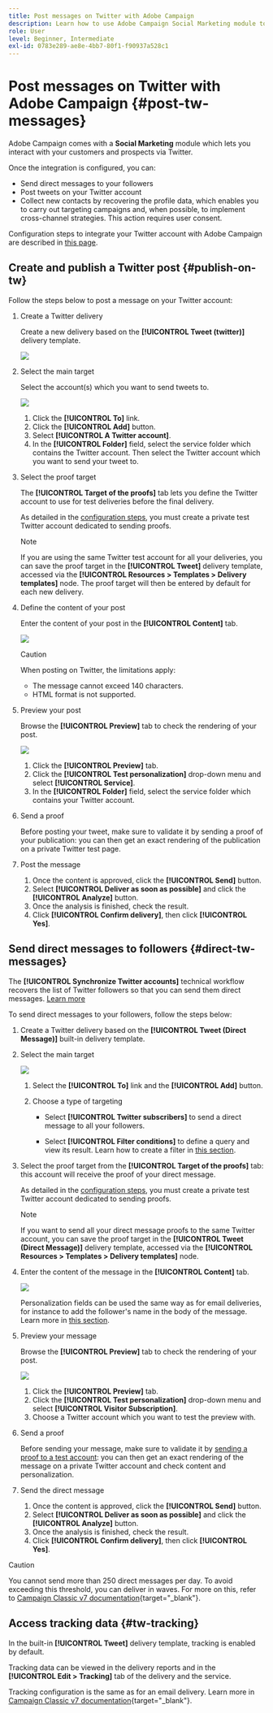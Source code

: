 ```yaml
---
title: Post messages on Twitter with Adobe Campaign
description: Learn how to use Adobe Campaign Social Marketing module to post messages on Twitter and send direct messages to your followers
role: User
level: Beginner, Intermediate
exl-id: 0783e289-ae8e-4bb7-80f1-f90937a528c1
---
```


# Post messages on Twitter with Adobe Campaign {#post-tw-messages}

Adobe Campaign comes with a **Social Marketing** module which lets you interact with your customers and prospects via Twitter.

Once the integration is configured, you can:

* Send direct messages to your followers
* Post tweets on your Twitter account
* Collect new contacts by recovering the profile data, which enables you to carry out targeting campaigns and, when possible, to implement cross-channel strategies. This action requires user consent.


Configuration steps to integrate your Twitter account with Adobe Campaign are described in [this page](../connect/ac-tw.md).

## Create and publish a Twitter post {#publish-on-tw}

Follow the steps below to post a message on your Twitter account:

1. Create a Twitter delivery

    Create a new delivery based on the **[!UICONTROL Tweet (twitter)]** delivery template.

   ![](assets/tw-new-delivery.png)

1. Select the main target

    Select the account(s) which you want to send tweets to.

   ![](assets/tw-define-target.png)

    1. Click the **[!UICONTROL To]** link.
    1. Click the **[!UICONTROL Add]** button.
    1. Select **[!UICONTROL A Twitter account]**.
    1. In the **[!UICONTROL Folder]** field, select the service folder which contains the Twitter account. Then select the Twitter account which you want to send your tweet to. 

1. Select the proof target

    The **[!UICONTROL Target of the proofs]** tab lets you define the Twitter account to use for test deliveries before the final delivery.

    As detailed in the [configuration steps](../connect/ac-tw.md#tw-test-account), you must create a private test Twitter account dedicated to sending proofs. 

    >[!NOTE]
    >
    >If you are using the same Twitter test account for all your deliveries, you can save the proof target in the **[!UICONTROL Tweet]** delivery template, accessed via the **[!UICONTROL Resources > Templates > Delivery templates]** node. The proof target will then be entered by default for each new delivery.

1. Define the content of your post

    Enter the content of your post in the **[!UICONTROL Content]** tab.

   ![](assets/tw-delivery-content.png)

    >[!CAUTION]
    >
    >When posting on Twitter, the limitations apply:
    >
    >* The message cannot exceed 140 characters.
    >* HTML format is not supported.
    >

1. Preview your post

    Browse the **[!UICONTROL Preview]** tab to check the rendering of your post.

   ![](assets/tw-delivery-preview.png)

    1. Click the **[!UICONTROL Preview]** tab.
    1. Click the **[!UICONTROL Test personalization]** drop-down menu and select **[!UICONTROL Service]**.
    1. In the **[!UICONTROL Folder]** field, select the service folder which contains your Twitter account. 

1. Send a proof

    Before posting your tweet, make sure to validate it by sending a proof of your publication: you can then get an exact rendering of the publication on a private Twitter test page.

1. Post the message

    1. Once the content is approved, click the **[!UICONTROL Send]** button.
    1. Select **[!UICONTROL Deliver as soon as possible]** and click the **[!UICONTROL Analyze]** button.
    1. Once the analysis is finished, check the result. 
    1. Click **[!UICONTROL Confirm delivery]**, then click **[!UICONTROL Yes]**.

## Send direct messages to followers {#direct-tw-messages}

The **[!UICONTROL Synchronize Twitter accounts]** technical workflow recovers the list of Twitter followers so that you can send them direct messages. [Learn more](../connect/ac-tw.md#synchro-tw-accounts)

To send direct messages to your followers, follow the steps below:

1. Create a Twitter delivery based on the **[!UICONTROL Tweet (Direct Message)]** built-in delivery template.

1. Select the main target

   ![](assets/tw-dm-define-target.png)

    1. Select the **[!UICONTROL To]** link and the **[!UICONTROL Add]** button.

    1. Choose a type of targeting

        * Select **[!UICONTROL Twitter subscribers]** to send a direct message to all your followers.

        * Select **[!UICONTROL Filter conditions]** to define a query and view its result. Learn how to create a filter in [this section](../audiences/create-filters.md#advanced-filters). 

1. Select the proof target from the **[!UICONTROL Target of the proofs]** tab: this account will receive the proof of your direct message. 

    As detailed in the [configuration steps](../connect/ac-tw.md#tw-test-account), you must create a private test Twitter account dedicated to sending proofs. 


    >[!NOTE]
    >
    >If you want to send all your direct message proofs to the same Twitter account, you can save the proof target in the **[!UICONTROL Tweet (Direct Message)]** delivery template, accessed via the **[!UICONTROL Resources > Templates > Delivery templates]** node.

1. Enter the content of the message in the **[!UICONTROL Content]** tab.

   ![](assets/tw-dm-content.png)

    Personalization fields can be used the same way as for email deliveries, for instance to add the follower's name in the body of the message. Learn more in [this section](../send/personalize.md).

1. Preview your message

    Browse the **[!UICONTROL Preview]** tab to check the rendering of your post.
    
    ![](assets/tw-dm-preview.png)

    1. Click the **[!UICONTROL Preview]** tab.
    1. Click the **[!UICONTROL Test personalization]** drop-down menu and select **[!UICONTROL Visitor Subscription]**.
    1. Choose a Twitter account which you want to test the preview with.

1. Send a proof

    Before sending your message, make sure to validate it by [sending a proof to a test account](../send/preview-and-proof.md): you can then get an exact rendering of the message on a private Twitter account and check content and personalization. 

1. Send the direct message

    1. Once the content is approved, click the **[!UICONTROL Send]** button.
    1. Select **[!UICONTROL Deliver as soon as possible]** and click the **[!UICONTROL Analyze]** button.
    1. Once the analysis is finished, check the result. 
    1. Click **[!UICONTROL Confirm delivery]**, then click **[!UICONTROL Yes]**.

>[!CAUTION]
>
>You cannot send more than 250 direct messages per day. To avoid exceeding this threshold, you can deliver in waves. For more on this, refer to [Campaign Classic v7 documentation](https://experienceleague.adobe.com/docs/campaign-classic/using/sending-messages/key-steps-when-creating-a-delivery/steps-sending-the-delivery.html#sending-using-multiple-waves){target="_blank"}.


## Access tracking data {#tw-tracking}

In the built-in **[!UICONTROL Tweet]** delivery template, tracking is enabled by default.

Tracking data can be viewed in the delivery reports and in the **[!UICONTROL Edit > Tracking]** tab of the delivery and the service.

Tracking configuration is the same as for an email delivery. Learn more in [Campaign Classic v7 documentation](https://experienceleague.adobe.com/docs/campaign-classic/using/sending-messages/monitoring-deliveries/about-delivery-monitoring.html){target="_blank"}.

